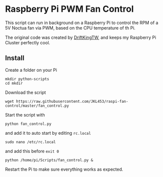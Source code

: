 # Raspberry Pi PWM Fan Control

This script can run in background on a Raspberry Pi to control the RPM of a 5V Noctua fan via PWM, based on the CPU temperature of th Pi.

The original code was created by [DriftKingTW](https://github.com/DriftKingTW), and keeps my Raspberry Pi Cluster perfectly cool.

## Install

Create a folder on your Pi
```
mkdir python-scripts
cd mkdir 
```
Download the script 
```
wget https://raw.githubusercontent.com/JKL453/raspi-fan-control/master/fan_control.py
```
Start the script with
```
python fan_control.py
```
and add it to auto start by editing ```rc.local```
```
sudo nano /etc/rc.local
```
and add this before ```exit 0```
```
python /home/pi/Scripts/fan_control.py &
```

Restart the Pi to make sure everything works as expected.



